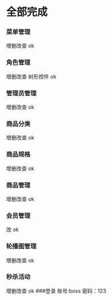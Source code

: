 # 全部完成

### 菜单管理

增删改查 ok

### 角色管理

增删改查   树形控件 ok

### 管理员管理

增删改查 ok

### 商品分类

增删改查 ok

### 商品规格

增删改查 ok

### 商品管理

增删改查 ok

### 会员管理

改 ok

### 轮播图管理

增删改查 ok

### 秒杀活动

增删改查 ok
###登录
账号:boss
密码：123

